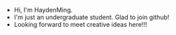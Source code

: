 - Hi, I'm HaydenMing.
- I'm just an undergraduate student. Glad to join github!
- Looking forward to meet creative ideas here!!!
